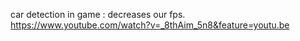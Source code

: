 
car detection in game :
decreases our fps.
https://www.youtube.com/watch?v=_8thAim_5n8&feature=youtu.be

